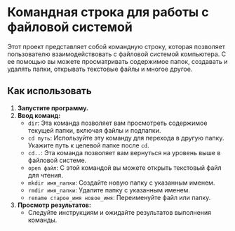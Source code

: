# Командная строка для работы с файловой системой
Этот проект представляет собой командную строку, которая позволяет пользователю взаимодействовать с файловой системой компьютера. С ее помощью вы можете просматривать содержимое папок, создавать и удалять папки, открывать текстовые файлы и многое другое.

## Как использовать
1. **Запустите программу.**
2. **Ввод команд:**
   - `dir`: Эта команда позволяет вам просмотреть содержимое текущей папки, включая файлы и подпапки.
   - `cd путь`: Используйте эту команду для перехода в другую папку. Укажите путь к целевой папке после `cd`.
   - `cd..`: Эта команда позволяет вам вернуться на уровень выше в файловой системе.
   - `open файл`: С этой командой вы можете открыть текстовый файл для чтения.
   - `mkdir имя_папки`: Создайте новую папку с указанным именем.
   - `rmdir имя_папки`: Удалите папку с указанным именем.
   - `rename старое_имя новое_имя`: Переименуйте файл или папку.
3. **Просмотр результатов:**
   - Следуйте инструкциям и ожидайте результатов выполнения команды.
